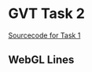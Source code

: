 # GVT Task 2
[Sourcecode for Task 1](https://raw.githubusercontent.com/hendrikp/scratchpad/gh-pages/gvt/gvt2.md)

## WebGL Lines
<canvas id="wgl" width="512" height="512"></canvas>

<script id="wgl_vertex" type="nojs">
attribute vec4 pos;
void main()
{
  gl_Position = pos;
}
</script>

<script id="wgl_fragment" type="nojs">
void main()
{
  gl_FragColor = vec4(0.22, 1, 0.07, 1); // neon
}
</script>

<script>
// Compile shader
var _shaders = [];
function getShader(gl, type, id)
{
  var source = document.getElementById(id).text;
  var shader = gl.createShader(type);
  gl.shaderSource(shader, source);
  gl.compileShader(shader);

  if (!gl.getShaderParameter(shader, gl.COMPILE_STATUS))
  {
    console.log(gl.getShaderInfoLog(shader));
  }
  else
  {
    _shaders.push(shader);
    return shader;
  }
}

// link program
function initProgram(gl)
{
  var program = gl.createProgram();
  
  _shaders.forEach(element => gl.attachShader(program, element));
  
  gl.linkProgram(program);

  if (!gl.getProgramParameter(program, gl.LINK_STATUS))
  {
    console.log(gl.getProgramInfoLog(program));
  }
  else
  {
    return program;
  }
}

// init context
function initContext()
{
  var canvas = document.getElementById("wgl");
  var gl = canvas.getContext("webgl");
  if (gl)
  {
    var vs = getShader(gl, gl.VERTEX_SHADER, "wgl_vertex");
    var fs = getShader(gl, gl.FRAGMENT_SHADER, "wgl_fragment");
    
    var program = initProgram(gl);
    
    // prepare canvas
    gl.useProgram(program);
    gl.clearColor(1, 1, 1, 0); // white
    gl.clear(gl.COLOR_BUFFER_BIT);
    
    // prepare pos attribute of vertex shader (2D vertex positions)
    var posAttribute = gl.getAttribLocation(program, "pos");
    gl.enableVertexAttribArray(posAttribute);
    gl.vertexAttribPointer(posAttribute, 2, gl.FLOAT, false, 0, 0);
    
    return gl;
  }
}

function performTask(gl)
{
  var positionBuffer = gl.createBuffer();
  gl.bindBuffer(gl.ARRAY_BUFFER, positionBuffer);
  var positions =
  [
    0, 0,
    0, 0.5,
    0.7, 0,
  ];
  gl.bufferData(gl.ARRAY_BUFFER, new Float32Array(positions), gl.STATIC_DRAW);

  gl.drawArrays(gl.LINE_STRIP, 0, positions.length / 2);
}

var gl = initContext();
performTask(gl);
</script>
